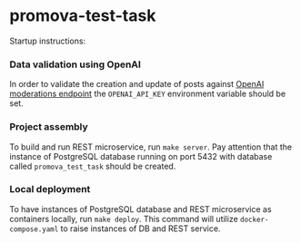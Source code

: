 # promova-test-task

Startup instructions:

### Data validation using OpenAI
In order to validate the creation and update of posts against [OpenAI moderations endpoint](https://platform.openai.com/docs/api-reference/moderations/create?lang=curl) the `OPENAI_API_KEY` environment variable should be set.

### Project assembly
To build and run REST microservice, run `make server`. Pay attention that the instance of PostgreSQL database running on port 5432 with database called `promova_test_task` should be created.

### Local deployment
To have instances of PostgreSQL database and REST microservice as containers locally, run `make deploy`. This command will utilize `docker-compose.yaml` to raise instances of DB and REST service.
